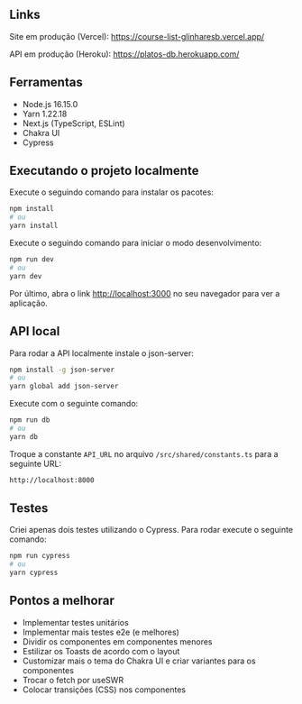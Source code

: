 ## Links

Site em produção (Vercel): https://course-list-glinharesb.vercel.app/

API em produção (Heroku): https://platos-db.herokuapp.com/

## Ferramentas

- Node.js 16.15.0
- Yarn 1.22.18
- Next.js (TypeScript, ESLint)
- Chakra UI
- Cypress

## Executando o projeto localmente

Execute o seguindo comando para instalar os pacotes:

```bash
npm install
# ou
yarn install
```

Execute o seguindo comando para iniciar o modo desenvolvimento:

```bash
npm run dev
# ou
yarn dev
```

Por último, abra o link [http://localhost:3000](http://localhost:3000) no seu navegador para ver a aplicação.

## API local

Para rodar a API localmente instale o json-server:

```bash
npm install -g json-server
# ou
yarn global add json-server
```

Execute com o seguinte comando:

```bash
npm run db
# ou
yarn db
```

Troque a constante `API_URL` no arquivo `/src/shared/constants.ts` para a seguinte URL:

```bash
http://localhost:8000
```

## Testes

Criei apenas dois testes utilizando o Cypress. Para rodar execute o seguinte comando:

```bash
npm run cypress
# ou
yarn cypress
```

## Pontos a melhorar

- Implementar testes unitários
- Implementar mais testes e2e (e melhores)
- Dividir os componentes em componentes menores
- Estilizar os Toasts de acordo com o layout
- Customizar mais o tema do Chakra UI e criar variantes para os componentes
- Trocar o fetch por useSWR
- Colocar transições (CSS) nos componentes
